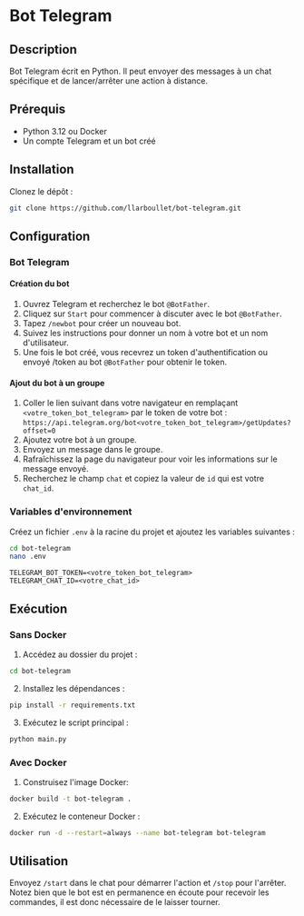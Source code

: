 # Bot Telegram
## Description
Bot Telegram écrit en Python. Il peut envoyer des messages à un chat spécifique et de lancer/arrêter une action à distance.
## Prérequis
- Python 3.12 ou Docker
- Un compte Telegram et un bot créé
## Installation
Clonez le dépôt :
```bash
git clone https://github.com/llarboullet/bot-telegram.git
```
## Configuration
### Bot Telegram
#### Création du bot
1. Ouvrez Telegram et recherchez le bot `@BotFather`.
2. Cliquez sur `Start` pour commencer à discuter avec le bot `@BotFather`.
3. Tapez `/newbot` pour créer un nouveau bot.
4. Suivez les instructions pour donner un nom à votre bot et un nom d'utilisateur.
5. Une fois le bot créé, vous recevrez un token d'authentification ou envoyé /token au bot `@BotFather` pour obtenir le token.
#### Ajout du bot à un groupe
1. Coller le lien suivant dans votre navigateur en remplaçant `<votre_token_bot_telegram>` par le token de votre bot :
`https://api.telegram.org/bot<votre_token_bot_telegram>/getUpdates?offset=0`
2. Ajoutez votre bot à un groupe.
3. Envoyez un message dans le groupe.
4. Rafraîchissez la page du navigateur pour voir les informations sur le message envoyé.
5. Recherchez le champ `chat` et copiez la valeur de `id` qui est votre `chat_id`.
### Variables d'environnement
Créez un fichier `.env` à la racine du projet et ajoutez les variables suivantes :
```bash
cd bot-telegram
nano .env
```
```env 
TELEGRAM_BOT_TOKEN=<votre_token_bot_telegram>
TELEGRAM_CHAT_ID=<votre_chat_id>
```
## Exécution
### Sans Docker
1. Accédez au dossier du projet :
```bash
cd bot-telegram
```
2. Installez les dépendances : 
```bash
pip install -r requirements.txt
```
3. Exécutez le script principal :
```bash
python main.py
```
### Avec Docker
1. Construisez l'image Docker:
```bash
docker build -t bot-telegram .
```
2. Exécutez le conteneur Docker :
```bash
docker run -d --restart=always --name bot-telegram bot-telegram
```
## Utilisation
Envoyez `/start` dans le chat pour démarrer l'action et `/stop` pour l'arrêter.
Notez bien que le bot est en permanence en écoute pour recevoir les commandes, il est donc nécessaire de le laisser tourner.